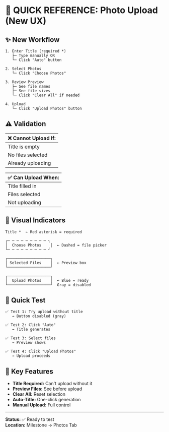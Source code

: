 # 📸 QUICK REFERENCE: Photo Upload (New UX)

## ✨ New Workflow

```
1. Enter Title (required *)
   ├─ Type manually OR
   └─ Click "Auto" button

2. Select Photos
   └─ Click "Choose Photos"

3. Review Preview
   ├─ See file names
   ├─ See file sizes
   └─ Click "Clear All" if needed

4. Upload
   └─ Click "Upload Photos" button
```

## ⚠️ Validation

| ❌ Cannot Upload If: |
|---------------------|
| Title is empty |
| No files selected |
| Already uploading |

| ✅ Can Upload When: |
|---------------------|
| Title filled in |
| Files selected |
| Not uploading |

## 🎨 Visual Indicators

```
Title *  ← Red asterisk = required

┌─ ─ ─ ─ ─ ─ ─ ─ ─ ┐
│  Choose Photos    │  ← Dashed = file picker
└─ ─ ─ ─ ─ ─ ─ ─ ─ ┘

┌───────────────────┐
│ Selected Files    │  ← Preview box
└───────────────────┘

┌───────────────────┐
│  Upload Photos    │  ← Blue = ready
└───────────────────┘  Gray = disabled
```

## 🧪 Quick Test

```
✅ Test 1: Try upload without title
   → Button disabled (gray)
   
✅ Test 2: Click "Auto"
   → Title generates
   
✅ Test 3: Select files
   → Preview shows
   
✅ Test 4: Click "Upload Photos"
   → Upload proceeds
```

## 🎯 Key Features

- **Title Required:** Can't upload without it
- **Preview Files:** See before upload
- **Clear All:** Reset selection
- **Auto-Title:** One-click generation
- **Manual Upload:** Full control

---

**Status:** ✅ Ready to test  
**Location:** Milestone → Photos Tab
